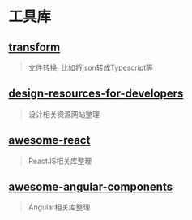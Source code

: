 # 工具库

## [transform](https://github.com/ritz078/transform)
> 文件转换, 比如将json转成Typescript等

## [design-resources-for-developers](https://github.com/bradtraversy/design-resources-for-developers)
> 设计相关资源网站整理

## [awesome-react](https://github.com/enaqx/awesome-react)
> ReactJS相关库整理

## [awesome-angular-components](https://github.com/brillout/awesome-angular-components)
> Angular相关库整理
